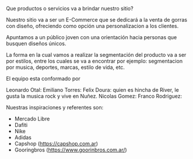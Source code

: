 Que productos o servicios va a brindar nuestro sitio?

Nuestro sitio va a ser un E-Commerce que se dedicará a la venta de gorras con diseño, ofreciendo como opción una personalizacion a los clientes.

Apuntamos a un público joven con una orientación hacia personas que busquen diseños únicos.

La forma en la cual vamos a realizar la segmentación del producto va a ser por estilos, entre los cuales se va a encontrar por ejemplo: segmentacion por musica, deportes, marcas, estilo de vida, etc.

El equipo esta conformado por 

Leonardo Otal:
Emiliano Torres:
Felix Doura: quien es hincha de River, le gusta la musica rock y vive en Nuñez.
Nicolas Gomez:
Franco Rodriguez:

Nuestras inspiraciones y referentes son: 
- Mercado Libre
- Dafiti
- Nike
- Adidas
- Capshop (https://capshop.com.ar)
- Gooringbros (https://www.goorinbros.com.ar/)

